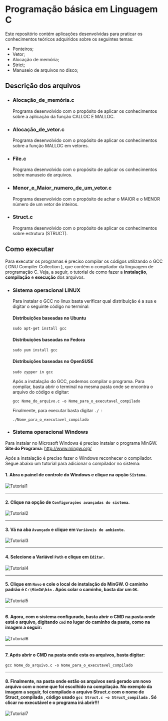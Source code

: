 # Programação básica em Linguagem C
   Este repositório contém aplicações desenvolvidas para praticar os conhecimentos teóricos adquiridos sobre os seguintes temas:

- Ponteiros;
- Vetor;
- Alocação de memória;
- Strict;
- Manuseio de arquivos no disco;

## Descrição dos arquivos

- ### Alocação_de_memória.c 
    Programa desenvolvido com o propósito de aplicar os conhecimentos sobre a aplicação da função CALLOC E MALLOC.

- ### Alocação_de_vetor.c
    Programa desenvolvido com o propósito de aplicar os conhecimentos sobre a função MALLOC em vetores.

- ### File.c
    Programa desenvolvido com o propósito de aplicar os conhecimentos sobre manuseio de arquivos.

- ### Menor_e_Maior_numero_de_um_vetor.c
    Programa desenvolvido com o propósito de achar o MAIOR e o MENOR número de um vetor de inteiros.

- ### Struct.c
    Programa desenvolvido com o propósito de aplicar os conhecimentos sobre estrutura (STRUCT).

## Como executar
   Para executar os programas é preciso compilar os códigos utilizando o GCC ( GNU Compiler Collection ), que contém o compilador da linguagem de programação C. Veja, a seguir, 
   o tutorial de como fazer a **instalação**, **compilação** e **execução** dos arquivos.

- ### Sistema operacional LINUX 
  Para instalar o GCC no linux basta verificar qual distribuição é a sua e digitar o seguinte código no terminal:
  #### Distribuições baseadas no Ubuntu
      sudo apt-get install gcc
  #### Distribuições baseadas no Fedora
      sudo yum install gcc
  #### Distribuições baseadas no OpenSUSE
      sudo zypper in gcc
    
    Após a instalação do GCC, podemos compilar o programa. Para compilar, basta abrir o terminal na mesma pasta onde se encontra o arquivo do código e digitar:
    ```
    gcc Nome_do_arquivo.c -o Nome_para_o_executavel_compilado
    ``` 
    Finalmente, para executar basta digitar ```./ ```:
    ```
    ./Nome_para_o_executavel_compilado
    ```
- ### Sistema operacional Windows
Para instalar no Microsoft Windows é preciso instalar o programa MinGW.
**Site do Programa**: http://www.mingw.org/

Após a instalação é preciso fazer o Windows reconhecer o compilador. Segue abaixo um tutorial para adicionar o compilador no sistema:

#### 1. Abra o painel de controle do Windows e clique na opção ```Sistema```.
![Tutorial1](https://user-images.githubusercontent.com/46981155/90186228-3a370400-dd8e-11ea-9dd3-555ea5f60a8a.png)
__________________________________________________________________________________________________________________

#### 2. Clique na opção de ```Configurações avançadas do sistema```.
![Tutorial2](https://user-images.githubusercontent.com/46981155/90186346-65b9ee80-dd8e-11ea-8de0-ef14d1c4f731.PNG)

__________________________________________________________________________________________________________________

#### 3. Vá na aba ```Avançado``` e clique em ```Variáveis de ambiente```.
![Tutorial3](https://user-images.githubusercontent.com/46981155/90186384-74080a80-dd8e-11ea-8bfa-89cde27fd777.PNG)

__________________________________________________________________________________________________________________

#### 4. Selecione a Variável ```Path``` e clique em ```Editar```.
![Tutorial4](https://user-images.githubusercontent.com/46981155/90186410-8124f980-dd8e-11ea-91be-5946655fa390.PNG)

__________________________________________________________________________________________________________________

#### 5. Clique em ```Novo``` e cole o local de instalação do MinGW. O caminho padrão é ```C:\MinGW\bin``` . Após colar o caminho, basta dar um ```OK```.
![Tutorial5](https://user-images.githubusercontent.com/46981155/90186460-91d56f80-dd8e-11ea-8367-63c6bcac22b2.PNG)

__________________________________________________________________________________________________________________

#### 6. Agora, com o sistema configurado, basta abrir o CMD na pasta onde está o arquivo, digitando ```cmd``` no lugar do caminho da pasta, como na imagem a seguir:
![Tutorial6](https://user-images.githubusercontent.com/46981155/90259977-41f3b880-de21-11ea-8ad1-9c0e713c5750.png)

__________________________________________________________________________________________________________________

#### 7. Após abrir o CMD na pasta onde esta os arquivos, basta digitar:
```gcc Nome_do_arquivo.c -o Nome_para_o_executavel_compilado```

__________________________________________________________________________________________________________________

#### 8. Finalmente, na pasta onde estão os arquivos será gerado um novo arquivo com o nome que foi escolhido na compilação. No exemplo da imagem a seguir, foi compilado o arquivo **Struct.c** com o nome de **Struct_compilada** , código usado ```gcc Struct.c -o Struct_compilada``` . Só clicar no executável e o programa irá abrir!!!
![Tutorial7](https://user-images.githubusercontent.com/46981155/90260042-5768e280-de21-11ea-844a-7d97b7ad3f18.PNG)
